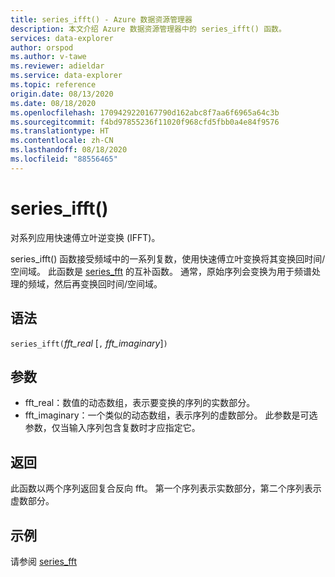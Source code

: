 ```yaml
---
title: series_ifft() - Azure 数据资源管理器
description: 本文介绍 Azure 数据资源管理器中的 series_ifft() 函数。
services: data-explorer
author: orspod
ms.author: v-tawe
ms.reviewer: adieldar
ms.service: data-explorer
ms.topic: reference
origin.date: 08/13/2020
ms.date: 08/18/2020
ms.openlocfilehash: 1709429220167790d162abc8f7aa6f6965a64c3b
ms.sourcegitcommit: f4bd97855236f11020f968cfd5fbb0a4e84f9576
ms.translationtype: HT
ms.contentlocale: zh-CN
ms.lasthandoff: 08/18/2020
ms.locfileid: "88556465"
---
```

# <a name="series_ifft"></a>series_ifft()

对系列应用快速傅立叶逆变换 (IFFT)。  

series_ifft() 函数接受频域中的一系列复数，使用快速傅立叶变换将其变换回时间/空间域。 此函数是 [series_fft](series-fft-function.md) 的互补函数。 通常，原始序列会变换为用于频谱处理的频域，然后再变换回时间/空间域。

## <a name="syntax"></a>语法

`series_ifft(`*fft_real* [`,` *fft_imaginary*]`)`

## <a name="arguments"></a>参数

* fft_real：数值的动态数组，表示要变换的序列的实数部分。
* fft_imaginary：一个类似的动态数组，表示序列的虚数部分。 此参数是可选参数，仅当输入序列包含复数时才应指定它。

## <a name="returns"></a>返回

此函数以两个序列返回复合反向 fft。 第一个序列表示实数部分，第二个序列表示虚数部分。

## <a name="example"></a>示例

请参阅 [series_fft](series-fft-function.md#example)
